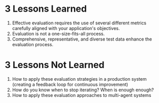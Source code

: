 # 3 Lessons Learned

1. Effective evaluation requires the use of several different metrics carefully aligned with your application's objectives.
2. Evaluation is not a one-size-fits-all process.
3. Comprehensive, representative, and diverse test data enhance the evaluation process. 

# 3 Lessons Not Learned

1. How to apply these evaluation strategies in a production system (creating a feedback loop for continuous improvement)
2. How do you know when to stop iterating? When is enough enough?
3. How to apply these evaluation approaches to multi-agent systems